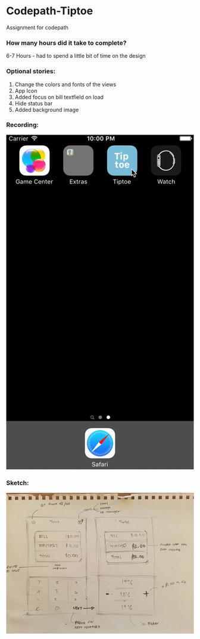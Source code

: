 # Codepath-Tiptoe
Assignment for codepath

### How many hours did it take to complete?
6-7 Hours - had to spend a little bit of time on the design

### Optional stories:
1. Change the colors and fonts of the views
2. App Icon
3. Added focus on bill textfield on load
4. Hide status bar
5. Added background image

### Recording:
![Alt text](https://github.com/christophersybico/Codepath-Tiptoe/blob/master/Tiptoe.gif "Tipteo Demo")

### Sketch:
![Alt text](https://github.com/christophersybico/Codepath-Tiptoe/blob/master/Tiptoe%20Sketch.jpeg "Tiptoe Sketch")

